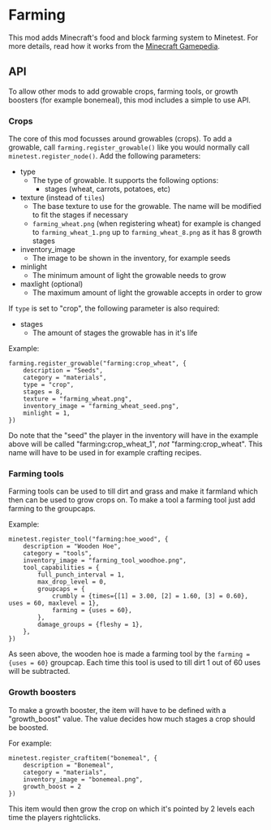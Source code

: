 # Farming

This mod adds Minecraft's food and block farming system to Minetest. For more details, read how it works from the [Minecraft Gamepedia](http://minecraft.gamepedia.com/Farming).

## API

To allow other mods to add growable crops, farming tools, or growth boosters (for example bonemeal), this mod includes a simple to use API.

### Crops

The core of this mod focusses around growables (crops). To add a growable, call `farming.register_growable()` like you would normally call `minetest.register_node()`. Add the following parameters:

* type
	* The type of growable. It supports the following options:
		* stages (wheat, carrots, potatoes, etc)
* texture (instead of `tiles`)
	* The base texture to use for the growable. The name will be modified to fit the stages if necessary
	* `farming_wheat.png` (when registering wheat) for example is changed to `farming_wheat_1.png` up to `farming_wheat_8.png` as it has 8 growth stages
* inventory_image
	* The image to be shown in the inventory, for example seeds
* minlight
	* The minimum amount of light the growable needs to grow
* maxlight (optional)
	* The maximum amount of light the growable accepts in order to grow

If `type` is set to "crop", the following parameter is also required:

* stages
	* The amount of stages the growable has in it's life

Example:

```
farming.register_growable("farming:crop_wheat", {
	description = "Seeds",
	category = "materials",
	type = "crop",
	stages = 8,
	texture = "farming_wheat.png",
	inventory_image = "farming_wheat_seed.png",
	minlight = 1,
})

```

Do note that the "seed" the player in the inventory will have in the example above will be called "farming:crop_wheat_1", *not* "farming:crop_wheat". This name will have to be used in for example crafting recipes.

### Farming tools

Farming tools can be used to till dirt and grass and make it farmland which then can be used to grow crops on. To make a tool a farming tool just add farming to the groupcaps.

Example:

```
minetest.register_tool("farming:hoe_wood", {
	description = "Wooden Hoe",
	category = "tools",
	inventory_image = "farming_tool_woodhoe.png",
	tool_capabilities = {
		full_punch_interval = 1,
		max_drop_level = 0,
		groupcaps = {
			crumbly = {times={[1] = 3.00, [2] = 1.60, [3] = 0.60}, uses = 60, maxlevel = 1},
			farming = {uses = 60},
		},
		damage_groups = {fleshy = 1},
	},
})
```

As seen above, the wooden hoe is made a farming tool by the `farming = {uses = 60}` groupcap. Each time this tool is used to till dirt 1 out of 60 uses will be subtracted.

### Growth boosters

To make a growth booster, the item will have to be defined with a "growth_boost" value. The value decides how much stages a crop should be boosted.

For example:

```
minetest.register_craftitem("bonemeal", {
	description = "Bonemeal",
	category = "materials",
	inventory_image = "bonemeal.png",
	growth_boost = 2
})
```

This item would then grow the crop on which it's pointed by 2 levels each time the players rightclicks.
